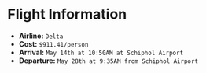 Flight Information
======
+	**Airline:** `Delta`
+	**Cost:** `$911.41/person`
+	**Arrival:** `May 14th at 10:50AM at Schiphol Airport`
+	**Departure:** `May 28th at 9:35AM from Schiphol Airport`
